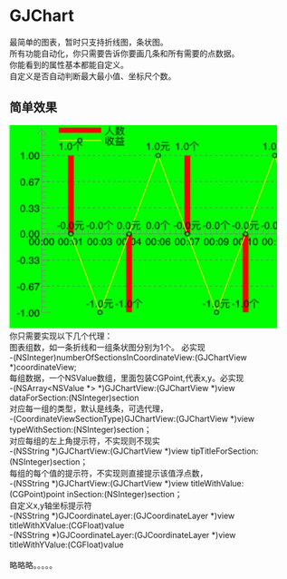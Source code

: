 # GJChart

最简单的图表，暂时只支持折线图，条状图。<br>
所有功能自动化，你只需要告诉你要画几条和所有需要的点数据。<br>
你能看到的属性基本都能自定义。<br>
自定义是否自动判断最大最小值、坐标尺个数。<br>

## 简单效果
![](https://github.com/MinorUncle/GJImageCache/raw/master/GJChart/F77F8EB6-D4A6-4975-A792-2978E59A790C.png)<br>
你只需要实现以下几个代理：<br>
图表组数，如一条折线和一组条状图分别为1个。 必实现<br>
-(NSInteger)numberOfSectionsInCoordinateView:(GJChartView *)coordinateView;<br>
每组数据，一个NSValue数组，里面包装CGPoint,代表x,y。必实现<br>
-(NSArray<NSValue *> *)GJChartView:(GJChartView *)view dataForSection:(NSInteger)section<br>
对应每一组的类型，默认是线条，可选代理，<br>
-(CoordinateViewSectionType)GJChartView:(GJChartView *)view typeWithSection:(NSInteger)section；<br>
对应每组的左上角提示符，不实现则不现实<br>
-(NSString *)GJChartView:(GJChartView *)view tipTitleForSection:(NSInteger)section；<br>
每组的每个值的提示符，不实现则直接提示该值浮点数，<br>
-(NSString *)GJChartView:(GJChartView *)view titleWithValue:(CGPoint)point inSection:(NSInteger)section；<br>
自定义x,y轴坐标提示符<br>
-(NSString *)GJCoordinateLayer:(GJCoordinateLayer *)view titleWithXValue:(CGFloat)value<br>
-(NSString *)GJCoordinateLayer:(GJCoordinateLayer *)view titleWithYValue:(CGFloat)value<br>
<br>
略略略。。。。。
